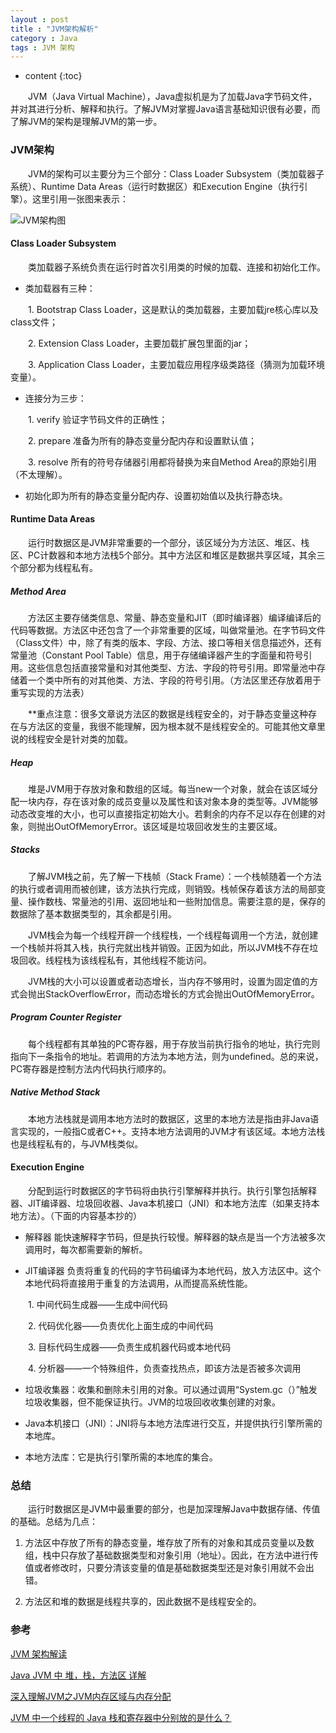 ```yaml
---
layout : post
title : "JVM架构解析"
category : Java
tags : JVM 架构
---
```

* content
{:toc}

　　JVM（Java Virtual Machine），Java虚拟机是为了加载Java字节码文件，并对其进行分析、解释和执行。了解JVM对掌握Java语言基础知识很有必要，而了解JVM的架构是理解JVM的第一步。





### JVM架构

　　JVM的架构可以主要分为三个部分：Class Loader Subsystem（类加载器子系统）、Runtime Data Areas（运行时数据区）和Execution Engine（执行引擎）。这里引用一张图来表示：

![JVM架构图](http://static.codeceo.com/images/2016/10/JVM-Architecture.png)

#### Class Loader Subsystem

　　类加载器子系统负责在运行时首次引用类的时候的加载、连接和初始化工作。

* 类加载器有三种：

　　1. Bootstrap Class Loader，这是默认的类加载器，主要加载jre核心库以及class文件；

　　2. Extension Class Loader，主要加载扩展包里面的jar；

　　3. Application Class Loader，主要加载应用程序级类路径（猜测为加载环境变量）。

* 连接分为三步：

　　1. verify 验证字节码文件的正确性；

　　2. prepare 准备为所有的静态变量分配内存和设置默认值；

　　3. resolve 所有的符号存储器引用都将替换为来自Method Area的原始引用（不太理解）。

* 初始化即为所有的静态变量分配内存、设置初始值以及执行静态块。

#### Runtime Data Areas

　　运行时数据区是JVM非常重要的一个部分，该区域分为方法区、堆区、栈区、PC计数器和本地方法栈5个部分。其中方法区和堆区是数据共享区域，其余三个部分都为线程私有。

##### Method Area

　　方法区主要存储类信息、常量、静态变量和JIT（即时编译器）编译编译后的代码等数据。方法区中还包含了一个非常重要的区域，叫做常量池。在字节码文件（Class文件）中，除了有类的版本、字段、方法、接口等相关信息描述外，还有常量池（Constant Pool Table）信息，用于存储编译器产生的字面量和符号引用。这些信息包括直接常量和对其他类型、方法、字段的符号引用。即常量池中存储着一个类中所有的对其他类、方法、字段的符号引用。（方法区里还存放着用于重写实现的方法表）

　　**重点注意：很多文章说方法区的数据是线程安全的，对于静态变量这种存在与方法区的变量，我很不能理解，因为根本就不是线程安全的。可能其他文章里说的线程安全是针对类的加载。

##### Heap

　　堆是JVM用于存放对象和数组的区域。每当new一个对象，就会在该区域分配一块内存，存在该对象的成员变量以及属性和该对象本身的类型等。JVM能够动态改变堆的大小，也可以直接指定初始大小。若剩余的内存不足以存在创建的对象，则抛出OutOfMemoryError。该区域是垃圾回收发生的主要区域。

##### Stacks

　　了解JVM栈之前，先了解一下栈帧（Stack Frame）：一个栈帧随着一个方法的执行或者调用而被创建，该方法执行完成，则销毁。栈帧保存着该方法的局部变量、操作数栈、常量池的引用、返回地址和一些附加信息。需要注意的是，保存的数据除了基本数据类型的，其余都是引用。

　　JVM栈会为每一个线程开辟一个线程栈，一个线程每调用一个方法，就创建一个栈帧并将其入栈，执行完就出栈并销毁。正因为如此，所以JVM栈不存在垃圾回收。线程栈为该线程私有，其他线程不能访问。

　　JVM栈的大小可以设置或者动态增长，当内存不够用时，设置为固定值的方式会抛出StackOverflowError，而动态增长的方式会抛出OutOfMemoryError。

##### Program Counter Register

　　每个线程都有其单独的PC寄存器，用于存放当前执行指令的地址，执行完则指向下一条指令的地址。若调用的方法为本地方法，则为undefined。总的来说，PC寄存器是控制方法内代码执行顺序的。

##### Native Method Stack

　　本地方法栈就是调用本地方法时的数据区，这里的本地方法是指由非Java语言实现的，一般指C或者C++。支持本地方法调用的JVM才有该区域。本地方法栈也是线程私有的，与JVM栈类似。

#### Execution Engine

　　分配到运行时数据区的字节码将由执行引擎解释并执行。执行引擎包括解释器、JIT编译器、垃圾回收器、Java本机接口（JNI）和本地方法库（如果支持本地方法）。（下面的内容基本抄的）

* 解释器 能快速解释字节码，但是执行较慢。解释器的缺点是当一个方法被多次调用时，每次都需要新的解析。

* JIT编译器 负责将重复的代码的字节码编译为本地代码，放入方法区中。这个本地代码将直接用于重复的方法调用，从而提高系统性能。

　　1. 中间代码生成器——生成中间代码

　　2. 代码优化器——负责优化上面生成的中间代码

　　3. 目标代码生成器——负责生成机器代码或本地代码

　　4. 分析器——一个特殊组件，负责查找热点，即该方法是否被多次调用

* 垃圾收集器：收集和删除未引用的对象。可以通过调用“System.gc（）”触发垃圾收集器，但不能保证执行。JVM的垃圾回收收集创建的对象。

* Java本机接口（JNI）：JNI将与本地方法库进行交互，并提供执行引擎所需的本地库。

* 本地方法库：它是执行引擎所需的本地库的集合。

### 总结

　　运行时数据区是JVM中最重要的部分，也是加深理解Java中数据存储、传值的基础。总结为几点：

1. 方法区中存放了所有的静态变量，堆存放了所有的对象和其成员变量以及数组，栈中只存放了基础数据类型和对象引用（地址）。因此，在方法中进行传值或者修改时，只要分清该变量的值是基础数据类型还是对象引用就不会出错。

2. 方法区和堆的数据是线程共享的，因此数据不是线程安全的。

### 参考

[JVM 架构解读](http://www.codeceo.com/article/jvm-architecture-explained.html)

[Java JVM 中 堆，栈，方法区 详解](http://blog.csdn.net/zhangqilugrubby/article/details/59110906)

[深入理解JVM之JVM内存区域与内存分配](https://www.cnblogs.com/wangjzh/p/5258254.html)

[JVM 中一个线程的 Java 栈和寄存器中分别放的是什么？](https://www.zhihu.com/question/19748817)

